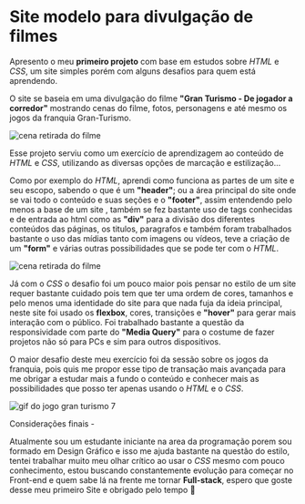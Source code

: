 # Site modelo para divulgação de filmes


Apresento o meu **primeiro projeto** com base em estudos sobre _HTML_ e _CSS_, um site simples porém com alguns desafios para quem está aprendendo.


O site se baseia em uma divulgação do filme **"Gran Turismo - De jogador a corredor"** mostrando cenas do filme, fotos, personagens e até mesmo os jogos da franquia Gran-Turismo.


![cena retirada do filme](https://media.tenor.com/87jPcmiwtgQAAAAM/gran-turismo-movie.gif)


Esse projeto serviu como um exercício de aprendizagem ao conteúdo de _HTML_ e _CSS_, utilizando as diversas opções de marcação e estilização...


Como por exemplo do _HTML_, aprendi como funciona as partes de um site e seu escopo, sabendo o que é um **"header"**; ou a área principal do site onde se vai todo o conteúdo e suas seções e o **"footer"**, assim entendendo pelo menos a base de um site , também se fez bastante uso de tags conhecidas e de entrada ao html como as **"div"** para a divisão dos diferentes conteúdos das páginas, os titulos, paragrafos e também foram trabalhados bastante o uso das mídias tanto com imagens ou vídeos, teve a criação de um **"form"** e várias outras possibilidades que se pode ter com o _HTML_.


![cena retirada do filme](https://pa1.aminoapps.com/8760/b13d4a55f06ab29f80e9eccdc385c4701bb1bd9fr1-320-240_hq.gif)


Já com o _CSS_ o desafio foi um pouco maior pois pensar no estilo de um site requer bastante cuidado pois tem que ter uma ordem de cores, tamanhos e pelo menos uma identidade do site para que nada fuja da ideia principal, neste site foi usado os **flexbox**, cores, transições e **"hover"** para gerar mais interação com o público. Foi trabalhado bastante a questão da responsividade com parte do **"Media Query"** para o costume de fazer projetos não só para PCs e sim para outros dispositivos.


O maior desafio deste meu exercício foi da sessão sobre os jogos da franquia, pois quis me propor esse tipo de transação mais avançada para me obrigar a estudar mais a fundo o conteúdo e conhecer mais as possibilidades que posso ter apenas usando o _HTML_ e o _CSS_.


![gif do jogo gran turismo 7](https://media3.giphy.com/media/JGVWcMe3Klfb9IBxjw/giphy.gif)


Considerações finais -

Atualmente sou um estudante iniciante na area da programação porem sou formado em Design Gráfico e isso me ajuda bastante na questão do estilo, tentei trabalhar muito meu olhar crítico ao usar o _CSS_ mesmo com pouco conhecimento, estou buscando constantemente evolução para começar no Front-end e quem sabe lá na frente me tornar **Full-stack**, espero que goste desse meu primeiro Site e obrigado pelo tempo :wave:
